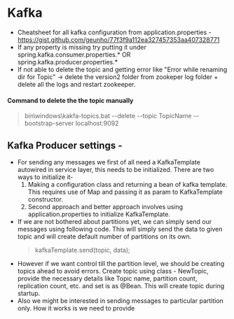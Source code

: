 # Kafka
* Cheatsheet for all kafka configuration from application.properties - https://gist.github.com/geunho/77f3f9a112ea327457353aa407328771
* If any property is missing try putting it under spring.kafka.consumer.properties.* OR spring.kafka.producer.properties.*
* If not able to delete the topic and getting error like "Error while renaming dir for Topic" -> delete the version2 folder from zookeper log folder + delete all the logs and restart zookeeper.
#### Command to delete the the topic manually
> bin\windows\kakfa-topics.bat --delete --topic TopicName --bootstrap-server localhost:9092

## Kafka Producer settings - 
* For sending any messages we first of all need a KafkaTemplate autowired in service layer, this needs to be initialized. There are two ways to initialize it-
    1. Making a configuration class and returning a bean of kafka template. This requires use of Map and passing it as param to KafkaTemplate constructor.
    2. Second approach and better approach involves using application.properties to initialize KafkaTemplate.
* If we are not bothered about partitions yet, we can simply send our messages using following code. This will simply send the data to given topic and will create default number of partitions on its own.
  > kafkaTemplate.send(topic, data);
* However if we want control till the partition level, we should be creating topics ahead to avoid errors. Create topic using class - NewTopic, provide the necessary details like Topic name, partition count, replication count, etc. and set is as @Bean. This will create topic during startup.
* Also we might be interested in sending messages to particular partition only. How it works is we need to provide  
